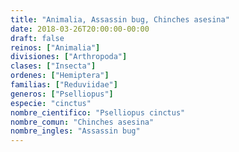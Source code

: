 ```yaml
---
title: "Animalia, Assassin bug, Chinches asesina"
date: 2018-03-26T20:00:00-00:00
draft: false
reinos: ["Animalia"]
divisiones: ["Arthropoda"]
clases: ["Insecta"]
ordenes: ["Hemiptera"]
familias: ["Reduviidae"]
generos: ["Pselliopus"]
especie: "cinctus"
nombre_cientifico: "Pselliopus cinctus"
nombre_comun: "Chinches asesina"
nombre_ingles: "Assassin bug"
---
```

